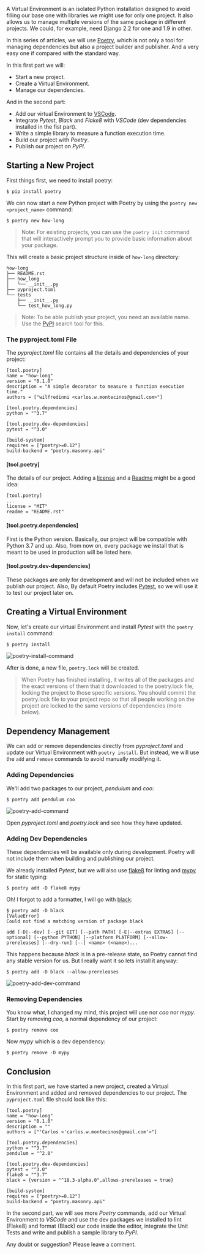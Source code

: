 A Virtual Environment is an isolated Python installation designed to avoid filling our base one with libraries we might use for only one project. It also allows us to manage multiple versions of the same package in different projects. We could, for example, need Django 2.2 for one and 1.9 in other.

In this series of articles, we will use [Poetry](https://poetry.eustace.io/), which is not only a tool for managing dependencies but also a project builder and publisher. And a very easy one if compared with the standard way.

In this first part we will:

- Start a new project.
- Create a Virtual Environment.
- Manage our dependencies.

And in the second part:

- Add our virtual Environment to [VSCode](https://code.visualstudio.com/).
- Integrate *Pytest*, *Black* and *Flake8* with *VSCode* (dev dependencies installed in the fist part).
- Write a simple library to measure a function execution time.
- Build our project with *Poetry*.
- Publish our project on *PyPI*.

## Starting a New Project

First things first, we need to install poetry:

```
$ pip install poetry
```

We can now start a new Python project with Poetry by using the `poetry new <project_name>` command:

```
$ poetry new how-long
```

> Note: For existing projects, you can use the `poetry init` command that will interactively prompt you to provide basic information about your package.

This will create a basic project structure inside of `how-long` directory:

```
how-long
├── README.rst
├── how_long
│   └── __init__.py
├── pyproject.toml
└── tests
    ├── __init__.py
    └── test_how_long.py
```

> Note: To be able publish your project, you need an available name. Use the [PyPI](https://pypi.org/) search tool for this.

### The pyproject.toml File

The *pyproject.toml* file contains all the details and dependencies of your project:

```
[tool.poetry]
name = "how-long"
version = "0.1.0"
description = "A simple decorator to measure a function execution time."
authors = ["wilfredinni <carlos.w.montecinos@gmail.com>"]

[tool.poetry.dependencies]
python = "^3.7"

[tool.poetry.dev-dependencies]
pytest = "^3.0"

[build-system]
requires = ["poetry>=0.12"]
build-backend = "poetry.masonry.api"
```

#### [tool.poetry]

The details of our project. Adding a [license](https://poetry.eustace.io/docs/pyproject/#license) and a [Readme](https://poetry.eustace.io/docs/pyproject/#readme) might be a good idea:

```
[tool.poetry]
...
license = "MIT"
readme = "README.rst"
```

#### [tool.poetry.dependencies]

First is the Python version. Basically, our project will be compatible with Python 3.7 and up. Also, from now on, every package we install that is meant to be used in production will be listed here.

#### [tool.poetry.dev-dependencies]

These packages are only for development and will not be included when we publish our project. Also, By default Poetry includes [Pytest](https://docs.pytest.org/en/latest/), so we will use it to test our project later on.

## Creating a Virtual Environment

Now, let's create our virtual Environment and install *Pytest* with the `poetry install` command:

```
$ poetry install
```

![poetry-install-command](https://raw.githubusercontent.com/wilfredinni/pysheetComments/master/unpublished/poetry_vscode_p1/poetry-install.png)

After is done, a new file, `poetry.lock` will be created.

> When Poetry has finished installing, it writes all of the packages and the exact versions of them that it downloaded to the poetry.lock file, locking the project to those specific versions. You should commit the poetry.lock file to your project repo so that all people working on the project are locked to the same versions of dependencies (more below).

## Dependency Management

We can add or remove dependencies directly from *pyproject.toml* and update our Virtual Environment with `poetry install`. But instead, we will use the `add` and `remove` commands to avoid manually modifying it.

### Adding Dependencies

We'll add two packages to our project, *pendulum* and *coo*:

```
$ poetry add pendulum coo
```

![poetry-add-command](https://raw.githubusercontent.com/wilfredinni/pysheetComments/master/unpublished/poetry_vscode_p1/poetry-add.png)

Open *pyproject.toml* and *poetry.lock* and see how they have updated.

### Adding Dev Dependencies

These dependencies will be available only during development. Poetry will not include them when building and publishing our project.

We already installed *Pytest*, but we will also use [flake8](http://flake8.pycqa.org/en/latest/) for linting and [mypy](http://mypy-lang.org/) for static typing:

```
$ poetry add -D flake8 mypy
```

Oh! I forgot to add a formatter, I will go with [black](https://black.readthedocs.io/en/stable/):

```
$ poetry add -D black
[ValueError]
Could not find a matching version of package black

add [-D|--dev] [--git GIT] [--path PATH] [-E|--extras EXTRAS] [--optional] [--python PYTHON] [--platform PLATFORM] [--allow-prereleases] [--dry-run] [--] <name> (<name>)...
```

This happens because *black* is in a pre-release state, so Poetry cannot find any stable version for us. But I really want it so lets install it anyway:

```
$ poetry add -D black --allow-prereleases
```

![poetry-add-dev-command](https://raw.githubusercontent.com/wilfredinni/pysheetComments/master/unpublished/poetry_vscode_p1/poetry-add-dev.png)

### Removing Dependencies

You know what, I changed my mind, this project will use nor *coo* nor *mypy*. Start by removing *coo*, a normal dependency of our project:

```
$ poetry remove coo
```

Now *mypy* which is a dev dependency:

```
$ poetry remove -D mypy
```

## Conclusion

In this first part, we have started a new project, created a Virtual Environment and added and removed dependencies to our project. The `pyproject.toml` file should look like this:

```
[tool.poetry]
name = "how-long"
version = "0.1.0"
description = ""
authors = ["'Carlos <'carlos.w.montecinos@gmail.com'>"]

[tool.poetry.dependencies]
python = "^3.7"
pendulum = "^2.0"

[tool.poetry.dev-dependencies]
pytest = "^3.0"
flake8 = "^3.7"
black = {version = "^18.3-alpha.0",allows-prereleases = true}

[build-system]
requires = ["poetry>=0.12"]
build-backend = "poetry.masonry.api"
```

In the second part, we will see more *Poetry* commands, add our Virtual Environment to *VSCode* and use the dev packages we installed to lint (Flake8) and format (Black) our code inside the editor, integrate the Unit Tests and write and publish a sample library to *PyPI*.

Any doubt or suggestion? Please leave a comment.